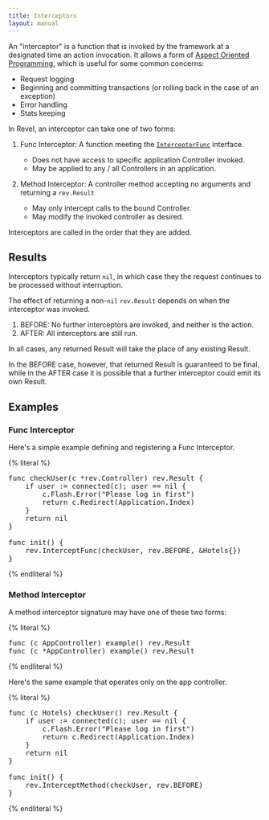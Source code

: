 ```yaml
---
title: Interceptors
layout: manual
---
```


An "interceptor" is a function that is invoked by the framework at a designated
time an action invocation.  It allows a form of
[Aspect Oriented Programming](http://en.wikipedia.org/wiki/Aspect-oriented_programming),
which is useful for some common concerns:
* Request logging
* Beginning and committing transactions (or rolling back in the case of an exception)
* Error handling
* Stats keeping

In Revel, an interceptor can take one of two forms:

1. Func Interceptor: A function meeting the
   [`InterceptorFunc`](../docs/godoc/intercept.html#InterceptorFunc) interface.
	* Does not have access to specific application Controller invoked.
	* May be applied to any / all Controllers in an application.

2. Method Interceptor: A controller method accepting no arguments and returning a `rev.Result`
	* May only intercept calls to the bound Controller.
	* May modify the invoked controller as desired.

Interceptors are called in the order that they are added.

## Results

Interceptors typically return `nil`, in which case they the request continues to
be processed without interruption.

The effect of returning a non-`nil` `rev.Result` depends on when the interceptor
was invoked.

1. BEFORE:  No further interceptors are invoked, and neither is the action.
2. AFTER: All interceptors are still run.

In all cases, any returned Result will take the place of any existing Result.

In the BEFORE case, however, that returned Result is guaranteed to be final,
while in the AFTER case it is possible that a further interceptor could emit its
own Result.

## Examples

### Func Interceptor

Here's a simple example defining and registering a Func Interceptor.

{% literal %}
<pre class="prettyprint lang-go">
func checkUser(c *rev.Controller) rev.Result {
	if user := connected(c); user == nil {
		c.Flash.Error("Please log in first")
		return c.Redirect(Application.Index)
	}
	return nil
}

func init() {
	rev.InterceptFunc(checkUser, rev.BEFORE, &Hotels{})
}
</pre>
{% endliteral %}

### Method Interceptor

A method interceptor signature may have one of these two forms:

{% literal %}
<pre class="prettyprint lang-go">
func (c AppController) example() rev.Result
func (c *AppController) example() rev.Result
</pre>
{% endliteral %}

Here's the same example that operates only on the app controller.

{% literal %}
<pre class="prettyprint lang-go">
func (c Hotels) checkUser() rev.Result {
	if user := connected(c); user == nil {
		c.Flash.Error("Please log in first")
		return c.Redirect(Application.Index)
	}
	return nil
}

func init() {
	rev.InterceptMethod(checkUser, rev.BEFORE)
}
</pre>
{% endliteral %}
